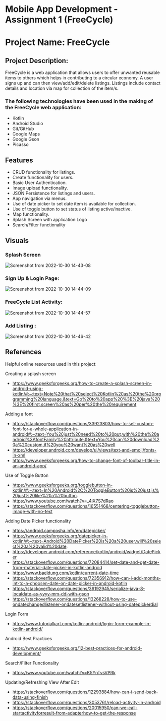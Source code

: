 # Mobile App Development - Assignment 1 (FreeCycle)  
# Project Name: FreeCycle
## Project Description:
FreeCycle is a web application that allows users to offer unwanted reusable items to others which helps in contributing to a circular economy. A user signs up and can then view/add/edit/delete listings. Listings include contact details and location via map for collection of the item/s.

### The following technologies have been used in the making of the FreeCycle web application:
* Kotlin
* Android Studio
* Git/GitHub
* Google Maps
* Google Gson
* Picasso

## Features
* CRUD functionality for listings.
* Create functionality for users.
* Basic User Authentication.
* Image upload functionality.
* JSON Persistence for listings and users.
* App navigation via menus.
* Use of date picker to set date item is available for collection.
* Use of toggle button to set status of listing active/inactive.
* Map functionality.
* Splash Screen with application Logo
* Search/Filter functionality

## Visuals
### Splash Screen
![Screenshot from 2022-10-30 14-43-08](https://user-images.githubusercontent.com/76408967/198884782-c354d66d-215b-41df-a614-e980be327ecd.png)

### Sign Up & Login Page:

![Screenshot from 2022-10-30 14-44-09](https://user-images.githubusercontent.com/76408967/198884829-9051711b-fb07-4d4c-ac1c-b1f63cefc3c7.png)

### FreeCycle List Activity:

![Screenshot from 2022-10-30 14-44-57](https://user-images.githubusercontent.com/76408967/198884899-3d2daf19-71d1-4a72-a9b2-ec6a73de6e7a.png)

### Add Listing :

![Screenshot from 2022-10-30 14-46-42](https://user-images.githubusercontent.com/76408967/198884971-46f56608-7b01-4d75-a21c-daee36079b8f.png)


## References
Helpful online resources used in this project:

Creating a splash screen
 - https://www.geeksforgeeks.org/how-to-create-a-splash-screen-in-android-using-kotlin/#:~:text=Note%20that%20select%20Kotlin%20as%20the%20programming%20language.&text=Go%20to%20app%20%3E%20java%20%3E%20first,screen%20as%20per%20the%20requirement 
  
Adding a font
 - https://stackoverflow.com/questions/33923803/how-to-set-custom-font-for-a-whole-application-in-android#:~:text=You%20just%20need%20to%20put,with%20the%20android%3AfontFamily%20attribute.&text=You%20can%20download%20a%20custom,if%20you%20want%20as%20well
 - https://developer.android.com/develop/ui/views/text-and-emoji/fonts-in-xml 
 - https://www.geeksforgeeks.org/how-to-change-font-of-toolbar-title-in-an-android-app/ 
 
Use of Toggle Button
 - https://www.geeksforgeeks.org/togglebutton-in-kotlin/#:~:text=In%20Android%2C%20ToggleButton%20is%20just,is%20just%20like%20a%20button.
 - https://www.youtube.com/watch?v=_4iX7S7dRao 
 - https://stackoverflow.com/questions/16551468/centering-togglebutton-image-with-no-text
 
Adding Date Picker functionality
 - https://android.camposha.info/en/datepicker/
 - https://www.geeksforgeeks.org/datepicker-in-kotlin/#:~:text=Android%20DatePicker%20is%20a%20user,will%20select%20a%20valid%20date.
 - https://developer.android.com/reference/kotlin/android/widget/DatePicker
 - https://stackoverflow.com/questions/72084414/set-date-and-get-date-from-material-date-picker-in-kotlin-android
 - https://www.baeldung.com/kotlin/current-date-time
 - https://stackoverflow.com/questions/72356912/how-can-i-add-months-int-to-a-choosen-date-on-date-picker-in-android-kotlin 
 - https://stackoverflow.com/questions/39192945/serialize-java-8-localdate-as-yyyy-mm-dd-with-gson 
 - https://stackoverflow.com/questions/13268228/how-to-use-ondatechangedlistener-ondatesetlistener-without-using-datepickerdial 
 
Login Form
 - https://www.tutorialkart.com/kotlin-android/login-form-example-in-kotlin-android/ 

Android Best Practices
 - https://www.geeksforgeeks.org/12-best-practices-for-android-development/ 

Search/Filter Functionality
 - https://www.youtube.com/watch?v=K5YnTvsVPRk 

Updating/Refreshing View After Edit
- https://stackoverflow.com/questions/12293884/how-can-i-send-back-data-using-finish 
- https://stackoverflow.com/questions/3053761/reload-activity-in-android 
- https://stackoverflow.com/questions/20015950/can-we-call-startactivityforresult-from-adapterhow-to-get-the-response 





